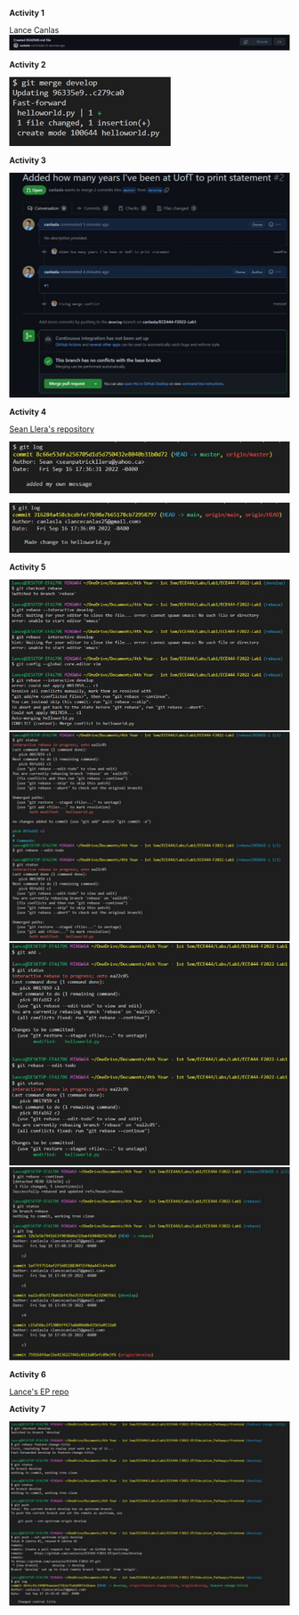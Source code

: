 **Activity 1**

Lance Canlas
![](images/Activity1.jpg)

**Activity 2**

![](images/Activity2.jpg)

**Activity 3**

![](images/Activity3.jpg)

**Activity 4**

[Sean Llera's repository](https://github.com/ayshon/ECE444-F2022-Lab1)

![](images/Activity4_sean.jpg)

![](images/Activity4_lance.jpg)

**Activity 5**

![](images/Activity5a.jpg)
![](images/Activity5b.jpg)
![](images/Activity5c.jpg)
![](images/Activity5d.jpg)

**Activity 6**

[Lance's EP repo](https://github.com/canlasla/ECE444-F2022-EP)

**Activity 7**

![](images/Activity7.jpg)
